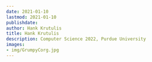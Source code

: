 ```yaml
---
date: 2021-01-10
lastmod: 2021-01-10
publishdate: 
author: Hank Krutulis
title: Hank Krutulis
description: Computer Science 2022, Purdue University
images:
- img/GrumpyCorg.jpg
---
```


